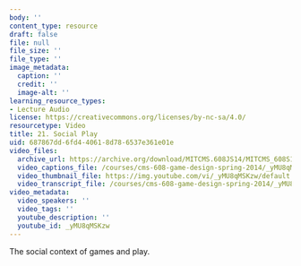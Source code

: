 ```yaml
---
body: ''
content_type: resource
draft: false
file: null
file_size: ''
file_type: ''
image_metadata:
  caption: ''
  credit: ''
  image-alt: ''
learning_resource_types:
- Lecture Audio
license: https://creativecommons.org/licenses/by-nc-sa/4.0/
resourcetype: Video
title: 21. Social Play
uid: 687867dd-6fd4-4061-8d78-6537e361e01e
video_files:
  archive_url: https://archive.org/download/MITCMS.608JS14/MITCMS_608S14_ses21.mp3
  video_captions_file: /courses/cms-608-game-design-spring-2014/_yMU8qMSKzw_captions.webvtt
  video_thumbnail_file: https://img.youtube.com/vi/_yMU8qMSKzw/default.jpg
  video_transcript_file: /courses/cms-608-game-design-spring-2014/_yMU8qMSKzw_transcript.pdf
video_metadata:
  video_speakers: ''
  video_tags: ''
  youtube_description: ''
  youtube_id: _yMU8qMSKzw
---
```

The social context of games and play.